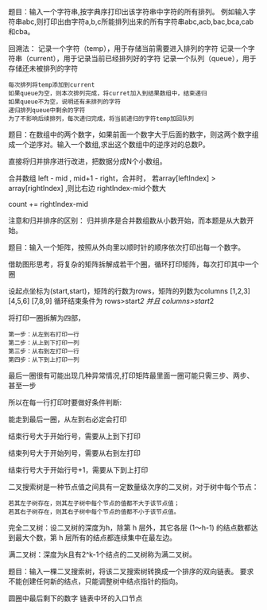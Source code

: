 题目：输入一个字符串,按字典序打印出该字符串中字符的所有排列。
例如输入字符串abc,则打印出由字符a,b,c所能排列出来的所有字符串abc,acb,bac,bca,cab和cba。

回溯法：
记录一个字符（temp），用于存储当前需要进入排列的字符
记录一个字符串（current），用于记录当前已经排列好的字符
记录一个队列（queue），用于存储还未被排列的字符


    每次排列将temp添加到current
    如果queue为空，则本次排列完成，将curret加入到结果数组中，结束递归
    如果queue不为空，说明还有未排列的字符
    递归排列queue中剩余的字符
    为了不影响后续排列，每次递归完成，将当前递归的字符temp加回队列


题目：在数组中的两个数字，如果前面一个数字大于后面的数字，则这两个数字组成一个逆序对。输入一个数组,求出这个数组中的逆序对的总数P。


直接将归并排序进行改进，把数据分成N个小数组。

合并数组 left - mid , mid+1 - right，合并时， 若array[leftIndex] > array[rightIndex] ,则比右边 rightIndex-mid个数大

count += rightIndex-mid

注意和归并排序的区别： 归并排序是合并数组数从小数开始，而本题是从大数开始。



题目：输入一个矩阵，按照从外向里以顺时针的顺序依次打印出每一个数字。

借助图形思考，将复杂的矩阵拆解成若干个圈，循环打印矩阵，每次打印其中一个圈

设起点坐标为(start,start)，矩阵的行数为rows，矩阵的列数为columns
[1,2,3]
[4,5,6]
[7,8,9]
循环结束条件为 rows>start*2 并且 columns>start*2

将打印一圈拆解为四部，

    第一步：从左到右打印一行
    第二步：从上到下打印一列
    第三步：从右到左打印一行
    第四步：从下到上打印一列

最后一圈很有可能出现几种异常情况,打印矩阵最里面一圈可能只需三步、两步、甚至一步

所以在每一行打印时要做好条件判断:

能走到最后一圈，从左到右必定会打印

结束行号大于开始行号，需要从上到下打印

结束列号大于开始列号，需要从右到左打印

结束行号大于开始行号+1，需要从下到上打印



二叉搜索树是一种节点值之间具有一定数量级次序的二叉树，对于树中每个节点：

    若其左子树存在，则其左子树中每个节点的值都不大于该节点值；
    若其右子树存在，则其右子树中每个节点的值都不小于该节点值。
完全二叉树：设二叉树的深度为h，除第 h 层外，其它各层 (1～h-1) 的结点数都达到最大个数，第 h 层所有的结点都连续集中在最左边。

满二叉树：深度为k且有2^k-1个结点的二叉树称为满二叉树。


题目：输入一棵二叉搜索树，将该二叉搜索树转换成一个排序的双向链表。
要求不能创建任何新的结点，只能调整树中结点指针的指向。

圆圈中最后剩下的数字
链表中环的入口节点
